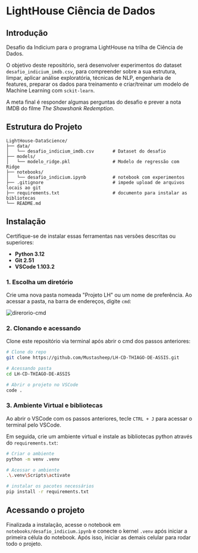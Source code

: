 # LightHouse Ciência de Dados

## Introdução

Desafio da Indicium para o programa LightHouse na trilha de Ciência de Dados.

O objetivo deste repositório, será desenvolver experimentos do dataset `desafio_indicium_imdb.csv`, para compreender sobre a sua estrutura, limpar, aplicar análise exploratória, técnicas de NLP, engenharia de features, preparar os dados para treinamento e criar/treinar um modelo de Machine Learning com `sckit-learn`.

A meta final é responder algumas perguntas do desafio e prever a nota IMDB do filme *The Shawshank Redemption*.

## Estrutura do Projeto

```
LightHouse-DataScience/
├── data/
│   └── desafio_indicium_imdb.csv       # Dataset do desafio
├── models/
│   └── modelo_ridge.pkl                # Modelo de regressão com Ridge
├── notebooks/          
│   └── desafio_indicium.ipynb          # notebook com experimentos
├── .gitignore                          # impede upload de arquivos locais ao git
├── requirements.txt                    # documento para instalar as bibliotecas
└── README.md
```

## Instalação

Certifique-se de instalar essas ferramentas nas versões descritas ou superiores:

- **Python 3.12**
- **Git 2.51**
- **VSCode 1.103.2**

### 1. Escolha um diretório

Crie uma nova pasta nomeada "Projeto LH" ou um nome de preferência. Ao acessar a pasta, na barra de endereços, digite `cmd`:

![direrorio-cmd]("/img/diretoriocmd.png")

### 2. Clonando e acessando 

Clone este repositório via terminal após abrir o cmd dos passos anteriores:

```bash
# Clone do repo
git clone https://github.com/Mustasheep/LH-CD-THIAGO-DE-ASSIS.git

# Acessando pasta
cd LH-CD-THIAGO-DE-ASSIS

# Abrir o projeto no VSCode
code .

```

### 3. Ambiente Virtual e bibliotecas

Ao abrir o VSCode com os passos anteriores, tecle `CTRL + J` para acessar o terminal pelo VSCode.

Em seguida, crie um ambiente virtual e instale as bibliotecas python através do `requirements.txt`:

```bash
# Criar o ambiente
python -m venv .venv

# Acessar o ambiente
.\.venv\Scripts\activate

# instalar os pacotes necessários
pip install -r requirements.txt
```

## Acessando o projeto

Finalizada a instalação, acesse o notebook em `notebooks/desafio_indicium.ipynb` e conecte o kernel `.venv` após iniciar a primeira célula do notebook. Após isso, iniciar as demais celular para rodar todo o projeto.